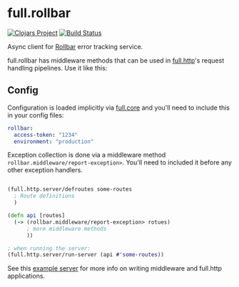# full.rollbar

[![Clojars Project](https://img.shields.io/clojars/v/fullcontact/full.rollbar.svg)](https://clojars.org/fullcontact/full.rollbar)
[![Build Status](https://travis-ci.org/fullcontact/full.rollbar.svg?branch=master)](https://travis-ci.org/fullcontact/full.rollbar)

Async client for [Rollbar](https://rollbar.com) error tracking service.

full.rollbar has middleware methods that can be used in [full.http](https://github.com/fullcontact/full.http)'s request handling
pipelines. Use it like this:


## Config

Configuration is loaded implicitly via [full.core](https://github.com/fullcontact/full.core) and you'll need to include
this in your config files:

```yaml
rollbar:
  access-token: "1234"
  environment: "production"
```

Exception collection is done via a middleware method `rollbar.middleware/report-exception>`. You'll need to included it
before any other exception handlers.

```clojure

(full.http.server/defroutes some-routes
  ; Route definitions
  )

(defn api [routes]
  (-> (rollbar.middleware/report-exception> rotues)
      ; more middleware methods
      ))

; when running the server:
(full.http.server/run-server (api #'some-routes))
```

See this [example server](https://github.com/fullcontact/full.bootstrap/blob/master/examples/http-service/src/example/api.clj) for more info
on writing middleware and full.http applications.
